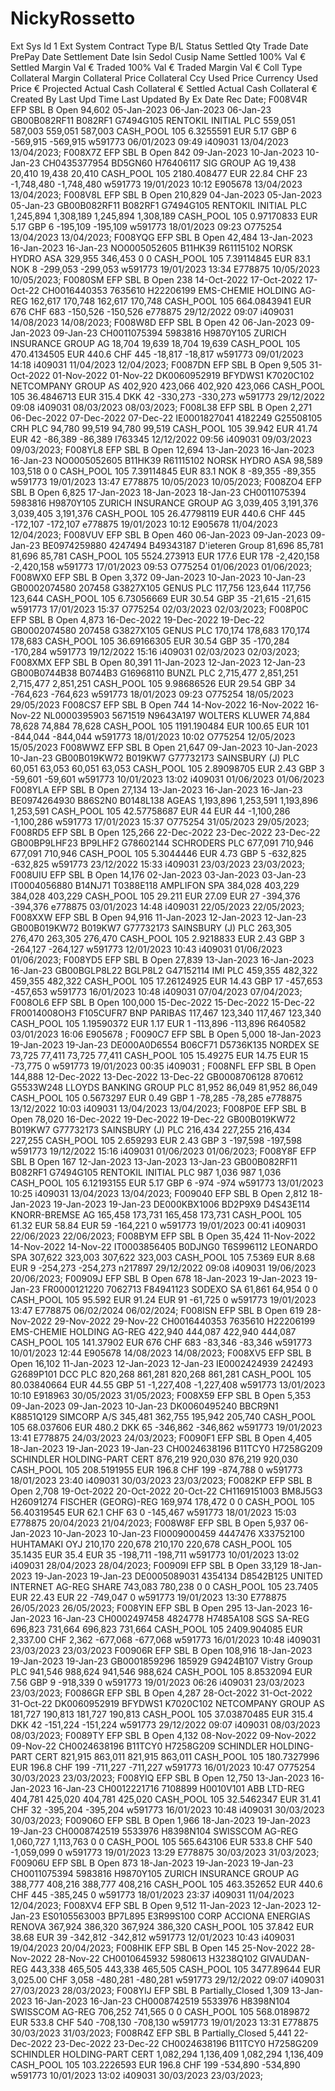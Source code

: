 # NickyRossetto
Ext Sys Id 1	Ext System	Contract Type	B/L	Status	Settled Qty	Trade Date	PrePay Date	Settlement Date	Isin	Sedol	Cusip	Name	Settled 100% Val €	Settled Margin Val €	Traded 100% Val €	Traded Margin Val €	Coll Type	Collateral Margin	Collateral Price	Collateral Ccy	Used Price	Currency	Used Price €	Projected Actual Cash Collateral €	Settled Actual Cash Collateral €	Created By	Last Upd Time	Last Updated By	Ex Date	Rec Date;
F008V4R	EFP	SBL	B	Open	94,602	05-Jan-2023	06-Jan-2023	06-Jan-23	GB00B082RF11	B082RF1	G7494G105	RENTOKIL INITIAL PLC	559,051	587,003	559,051	587,003	CASH_POOL	105	6.3255591	EUR	5.17	GBP	6	-569,915	-569,915	w591773	06/01/2023 09:49	i409031	13/04/2023	13/04/2023;
F008X7Z	EFP	SBL	B	Open	842	09-Jan-2023	10-Jan-2023	10-Jan-23	CH0435377954	BD5GN60	H76406117	SIG GROUP AG	19,438	20,410	19,438	20,410	CASH_POOL	105	2180.408477	EUR	22.84	CHF	23	-1,748,480	-1,748,480	w591773	19/01/2023 10:12	E905678	13/04/2023	13/04/2023;
F008V8L	EFP	SBL	B	Open	210,829	04-Jan-2023	05-Jan-2023	05-Jan-23	GB00B082RF11	B082RF1	G7494G105	RENTOKIL INITIAL PLC	1,245,894	1,308,189	1,245,894	1,308,189	CASH_POOL	105	0.97170833	EUR	5.17	GBP	6	-195,109	-195,109	w591773	18/01/2023 09:23	O775254	13/04/2023	13/04/2023;
F008YQG	EFP	SBL	B	Open	42,484	13-Jan-2023	16-Jan-2023	16-Jan-23	NO0005052605	B11HK39	R61115102	NORSK HYDRO ASA	329,955	346,453	0	0	CASH_POOL	105	7.39114845	EUR	83.1	NOK	8	-299,053	-299,053	w591773	19/01/2023 13:34	E778875	10/05/2023	10/05/2023;
F0080SM	EFP	SBL	B	Open	238	14-Oct-2022	17-Oct-2022	17-Oct-22	CH0016440353	7635610	H22206199	EMS-CHEMIE HOLDING AG-REG	162,617	170,748	162,617	170,748	CASH_POOL	105	664.0843941	EUR	676	CHF	683	-150,526	-150,526	e778875	29/12/2022 09:07	i409031	14/08/2023	14/08/2023;
F008W8D	EFP	SBL	B	Open	42	06-Jan-2023	09-Jan-2023	09-Jan-23	CH0011075394	5983816	H9870Y105	ZURICH INSURANCE GROUP AG	18,704	19,639	18,704	19,639	CASH_POOL	105	470.4134505	EUR	440.6	CHF	445	-18,817	-18,817	w591773	09/01/2023 14:18	i409031	11/04/2023	12/04/2023;
F0087DN	EFP	SBL	B	Open	9,505	31-Oct-2022	01-Nov-2022	01-Nov-22	DK0060952919	BFYDWS1	K7020C102	NETCOMPANY GROUP AS	402,920	423,066	402,920	423,066	CASH_POOL	105	36.4846713	EUR	315.4	DKK	42	-330,273	-330,273	w591773	29/12/2022 09:08	i409031	08/03/2023	08/03/2023;
F008L38	EFP	SBL	B	Open	2,271	06-Dec-2022	07-Dec-2022	07-Dec-22	IE0001827041	4182249	G25508105	CRH PLC	94,780	99,519	94,780	99,519	CASH_POOL	105	39.942	EUR	41.74	EUR	42	-86,389	-86,389	I763345	12/12/2022 09:56	i409031	09/03/2023	09/03/2023;
F008YL8	EFP	SBL	B	Open	12,694	13-Jan-2023	16-Jan-2023	16-Jan-23	NO0005052605	B11HK39	R61115102	NORSK HYDRO ASA	98,589	103,518	0	0	CASH_POOL	105	7.39114845	EUR	83.1	NOK	8	-89,355	-89,355	w591773	19/01/2023 13:47	E778875	10/05/2023	10/05/2023;
F008ZO4	EFP	SBL	B	Open	6,825	17-Jan-2023	18-Jan-2023	18-Jan-23	CH0011075394	5983816	H9870Y105	ZURICH INSURANCE GROUP AG	3,039,405	3,191,376	3,039,405	3,191,376	CASH_POOL	105	26.47798119	EUR	440.6	CHF	445	-172,107	-172,107	e778875	19/01/2023 10:12	E905678	11/04/2023	12/04/2023;
F008VUV	EFP	SBL	B	Open	460	06-Jan-2023	09-Jan-2023	09-Jan-23	BE0974259880	4247494	B49343187	D'ieteren Group	81,696	85,781	81,696	85,781	CASH_POOL	105	5524.273913	EUR	177.6	EUR	178	-2,420,158	-2,420,158	w591773	17/01/2023 09:53	O775254	01/06/2023	01/06/2023;
F008WX0	EFP	SBL	B	Open	3,372	09-Jan-2023	10-Jan-2023	10-Jan-23	GB0002074580	207458	G3827X105	GENUS PLC	117,756	123,644	117,756	123,644	CASH_POOL	105	6.73056669	EUR	30.54	GBP	35	-21,615	-21,615	w591773	17/01/2023 15:37	O775254	02/03/2023	02/03/2023;
F008P0C	EFP	SBL	B	Open	4,873	16-Dec-2022	19-Dec-2022	19-Dec-22	GB0002074580	207458	G3827X105	GENUS PLC	170,174	178,683	170,174	178,683	CASH_POOL	105	36.69166305	EUR	30.54	GBP	35	-170,284	-170,284	w591773	19/12/2022 15:16	i409031	02/03/2023	02/03/2023;
F008XMX	EFP	SBL	B	Open	80,391	11-Jan-2023	12-Jan-2023	12-Jan-23	GB00B0744B38	B0744B3	G16968110	BUNZL PLC	2,715,477	2,851,251	2,715,477	2,851,251	CASH_POOL	105	9.98686526	EUR	29.54	GBP	34	-764,623	-764,623	w591773	18/01/2023 09:23	O775254	18/05/2023	29/05/2023
F008CS7	EFP	SBL	B	Open	744	14-Nov-2022	16-Nov-2022	16-Nov-22	NL0000395903	5671519	N9643A197	WOLTERS KLUWER	74,884	78,628	74,884	78,628	CASH_POOL	105	1191.190484	EUR	100.65	EUR	101	-844,044	-844,044	w591773	18/01/2023 10:02	O775254	12/05/2023	15/05/2023
F008WWZ	EFP	SBL	B	Open	21,647	09-Jan-2023	10-Jan-2023	10-Jan-23	GB00B019KW72	B019KW7	G77732173	SAINSBURY (J) PLC	60,051	63,053	60,051	63,053	CASH_POOL	105	2.89098705	EUR	2.43	GBP	3	-59,601	-59,601	w591773	10/01/2023 13:02	i409031	01/06/2023	01/06/2023
F008YLA	EFP	SBL	B	Open	27,134	13-Jan-2023	16-Jan-2023	16-Jan-23	BE0974264930	B86S2N0	B0148L138	AGEAS	1,193,896	1,253,591	1,193,896	1,253,591	CASH_POOL	105	42.57758687	EUR	44	EUR	44	-1,100,286	-1,100,286	w591773	17/01/2023 15:37	O775254	31/05/2023	29/05/2023;
F008RD5	EFP	SBL	B	Open	125,266	22-Dec-2022	23-Dec-2022	23-Dec-22	GB00BP9LHF23	BP9LHF2	G78602144	SCHRODERS PLC	677,091	710,946	677,091	710,946	CASH_POOL	105	5.3044446	EUR	4.73	GBP	5	-632,825	-632,825	w591773	23/12/2022 15:33	i409031	23/03/2023	23/03/2023;
F008UIU	EFP	SBL	B	Open	14,176	02-Jan-2023	03-Jan-2023	03-Jan-23	IT0004056880	B14NJ71	T0388E118	AMPLIFON SPA	384,028	403,229	384,028	403,229	CASH_POOL	105	29.211	EUR	27.09	EUR	27	-394,376	-394,376	e778875	03/01/2023 14:48	i409031	22/05/2023	22/05/2023;
F008XXW	EFP	SBL	B	Open	94,916	11-Jan-2023	12-Jan-2023	12-Jan-23	GB00B019KW72	B019KW7	G77732173	SAINSBURY (J) PLC	263,305	276,470	263,305	276,470	CASH_POOL	105	2.9218833	EUR	2.43	GBP	3	-264,127	-264,127	w591773	12/01/2023 10:43	i409031	01/06/2023	01/06/2023;
F008YD5	EFP	SBL	B	Open	27,839	13-Jan-2023	16-Jan-2023	16-Jan-23	GB00BGLP8L22	BGLP8L2	G47152114	IMI PLC	459,355	482,322	459,355	482,322	CASH_POOL	105	17.26124925	EUR	14.43	GBP	17	-457,653	-457,653	w591773	16/01/2023 10:48	i409031	07/04/2023	07/04/2023;
F008OL6	EFP	SBL	B	Open	100,000	15-Dec-2022	15-Dec-2022	15-Dec-22	FR0014008OH3		F105CUFR7	BNP PARIBAS	117,467	123,340	117,467	123,340	CASH_POOL	105	1.19590372	EUR	1.17	EUR	1	-113,896	-113,896	R640582	03/01/2023 16:06	E905678		;
F0090C7	EFP	SBL	B	Open	5,000	18-Jan-2023	19-Jan-2023	19-Jan-23	DE000A0D6554	B06CF71	D5736K135	NORDEX SE	73,725	77,411	73,725	77,411	CASH_POOL	105	15.49275	EUR	14.75	EUR	15	-73,775	0	w591773	19/01/2023 00:35	i409031		;
F008NFL	EFP	SBL	B	Open	144,888	12-Dec-2022	13-Dec-2022	13-Dec-22	GB0008706128	870612	G5533W248	LLOYDS BANKING GROUP PLC	81,952	86,049	81,952	86,049	CASH_POOL	105	0.5673297	EUR	0.49	GBP	1	-78,285	-78,285	e778875	13/12/2022 10:03	i409031	13/04/2023	13/04/2023;
F008P0E	EFP	SBL	B	Open	78,020	16-Dec-2022	19-Dec-2022	19-Dec-22	GB00B019KW72	B019KW7	G77732173	SAINSBURY (J) PLC	216,434	227,255	216,434	227,255	CASH_POOL	105	2.659293	EUR	2.43	GBP	3	-197,598	-197,598	w591773	19/12/2022 15:16	i409031	01/06/2023	01/06/2023;
F008Y8F	EFP	SBL	B	Open	167	12-Jan-2023	13-Jan-2023	13-Jan-23	GB00B082RF11	B082RF1	G7494G105	RENTOKIL INITIAL PLC	987	1,036	987	1,036	CASH_POOL	105	6.12193155	EUR	5.17	GBP	6	-974	-974	w591773	13/01/2023 10:25	i409031	13/04/2023	13/04/2023;
F009040	EFP	SBL	B	Open	2,812	18-Jan-2023	19-Jan-2023	19-Jan-23	DE000KBX1006	BD2P9X9	D4S43E114	KNORR-BREMSE AG	165,458	173,731	165,458	173,731	CASH_POOL	105	61.32	EUR	58.84	EUR	59	-164,221	0	w591773	19/01/2023 00:41	i409031	22/06/2023	22/06/2023;
F008BYM	EFP	SBL	B	Open	35,424	11-Nov-2022	14-Nov-2022	14-Nov-22	IT0003856405	B0DJNG0	T6S996112	LEONARDO SPA	307,622	323,003	307,622	323,003	CASH_POOL	105	7.5369	EUR	8.68	EUR	9	-254,273	-254,273	n217897	29/12/2022 09:08	i409031	19/06/2023	20/06/2023;
F00909J	EFP	SBL	B	Open	678	18-Jan-2023	19-Jan-2023	19-Jan-23	FR0000121220	7062713	F84941123	SODEXO SA	61,861	64,954	0	0	CASH_POOL	105	95.592	EUR	91.24	EUR	91	-61,725	0	w591773	19/01/2023 13:47	E778875	06/02/2024	06/02/2024;
F008ISN	EFP	SBL	B	Open	619	28-Nov-2022	29-Nov-2022	29-Nov-22	CH0016440353	7635610	H22206199	EMS-CHEMIE HOLDING AG-REG	422,940	444,087	422,940	444,087	CASH_POOL	105	141.37902	EUR	676	CHF	683	-83,346	-83,346	w591773	10/01/2023 12:44	E905678	14/08/2023	14/08/2023;
F008XV5	EFP	SBL	B	Open	16,102	11-Jan-2023	12-Jan-2023	12-Jan-23	IE0002424939	242493	G2689P101	DCC PLC	820,268	861,281	820,268	861,281	CASH_POOL	105	80.03840664	EUR	44.55	GBP	51	-1,227,408	-1,227,408	w591773	13/01/2023 10:10	E918963	30/05/2023	31/05/2023;
F008X59	EFP	SBL	B	Open	5,353	09-Jan-2023	09-Jan-2023	10-Jan-23	DK0060495240	BBCR9N1	K8851Q129	SIMCORP A/S	345,481	362,755	195,942	205,740	CASH_POOL	105	68.037606	EUR	480.2	DKK	65	-346,862	-346,862	w591773	19/01/2023 13:41	E778875	24/03/2023	24/03/2023;
F0090F1	EFP	SBL	B	Open	4,405	18-Jan-2023	19-Jan-2023	19-Jan-23	CH0024638196	B11TCY0	H7258G209	SCHINDLER HOLDING-PART CERT	876,219	920,030	876,219	920,030	CASH_POOL	105	208.5191955	EUR	196.8	CHF	199	-874,788	0	w591773	18/01/2023 23:40	i409031	30/03/2023	23/03/2023;
F0082KP	EFP	SBL	B	Open	2,708	19-Oct-2022	20-Oct-2022	20-Oct-22	CH1169151003	BM8J5G3	H26091274	FISCHER (GEORG)-REG	169,974	178,472	0	0	CASH_POOL	105	56.40319545	EUR	62.1	CHF	63	0	-145,467	w591773	18/01/2023 15:03	E778875	20/04/2023	21/04/2023;
F008W8F	EFP	SBL	B	Open	5,937	06-Jan-2023	10-Jan-2023	10-Jan-23	FI0009000459	4447476	X33752100	HUHTAMAKI OYJ	210,170	220,678	210,170	220,678	CASH_POOL	105	35.1435	EUR	35.4	EUR	35	-198,711	-198,711	w591773	10/01/2023 13:02	i409031	28/04/2023	28/04/2023;
F00909I	EFP	SBL	B	Open	33,129	18-Jan-2023	19-Jan-2023	19-Jan-23	DE0005089031	4354134	D8542B125	UNITED INTERNET AG-REG SHARE	743,083	780,238	0	0	CASH_POOL	105	23.7405	EUR	22.43	EUR	22	-749,047	0	w591773	19/01/2023 13:30	E778875	26/05/2023	26/05/2023;
F008YIN	EFP	SBL	B	Open	295	13-Jan-2023	16-Jan-2023	16-Jan-23	CH0002497458	4824778	H7485A108	SGS SA-REG	696,823	731,664	696,823	731,664	CASH_POOL	105	2409.904085	EUR	2,337.00	CHF	2,362	-677,068	-677,068	w591773	16/01/2023 10:48	i409031	23/03/2023	23/03/2023
F00906R	EFP	SBL	B	Open	108,916	18-Jan-2023	19-Jan-2023	19-Jan-23	GB0001859296	185929	G9424B107	Vistry Group PLC	941,546	988,624	941,546	988,624	CASH_POOL	105	8.8532094	EUR	7.56	GBP	9	-918,339	0	w591773	19/01/2023 06:26	i409031	23/03/2023	23/03/2023;
F0086GR	EFP	SBL	B	Open	4,287	28-Oct-2022	31-Oct-2022	31-Oct-22	DK0060952919	BFYDWS1	K7020C102	NETCOMPANY GROUP AS	181,727	190,813	181,727	190,813	CASH_POOL	105	37.03870485	EUR	315.4	DKK	42	-151,224	-151,224	w591773	29/12/2022 09:07	i409031	08/03/2023	08/03/2023;
F0089TY	EFP	SBL	B	Open	4,132	08-Nov-2022	09-Nov-2022	09-Nov-22	CH0024638196	B11TCY0	H7258G209	SCHINDLER HOLDING-PART CERT	821,915	863,011	821,915	863,011	CASH_POOL	105	180.7327996	EUR	196.8	CHF	199	-711,227	-711,227	w591773	16/01/2023 10:47	O775254	30/03/2023	23/03/2023;
F008YIQ	EFP	SBL	B	Open	12,750	13-Jan-2023	16-Jan-2023	16-Jan-23	CH0012221716	7108899	H0010V101	ABB LTD-REG	404,781	425,020	404,781	425,020	CASH_POOL	105	32.5462347	EUR	31.41	CHF	32	-395,204	-395,204	w591773	16/01/2023 10:48	i409031	30/03/2023	30/03/2023;
F00906O	EFP	SBL	B	Open	1,966	18-Jan-2023	19-Jan-2023	19-Jan-23	CH0008742519	5533976	H8398N104	SWISSCOM AG-REG	1,060,727	1,113,763	0	0	CASH_POOL	105	565.643106	EUR	533.8	CHF	540	-1,059,099	0	w591773	19/01/2023 13:29	E778875	30/03/2023	31/03/2023;
F00906U	EFP	SBL	B	Open	873	18-Jan-2023	19-Jan-2023	19-Jan-23	CH0011075394	5983816	H9870Y105	ZURICH INSURANCE GROUP AG	388,777	408,216	388,777	408,216	CASH_POOL	105	463.352652	EUR	440.6	CHF	445	-385,245	0	w591773	18/01/2023 23:37	i409031	11/04/2023	12/04/2023;
F008XV4	EFP	SBL	B	Open	9,512	11-Jan-2023	12-Jan-2023	12-Jan-23	ES0105563003	BP7L895	E3R99S100	CORP ACCIONA ENERGIAS RENOVA	367,924	386,320	367,924	386,320	CASH_POOL	105	37.842	EUR	38.68	EUR	39	-342,812	-342,812	w591773	12/01/2023 10:43	i409031	19/04/2023	20/04/2023;
F008HIK	EFP	SBL	B	Open	145	25-Nov-2022	28-Nov-2022	28-Nov-22	CH0010645932	5980613	H3238Q102	GIVAUDAN-REG	443,338	465,505	443,338	465,505	CASH_POOL	105	3477.89644	EUR	3,025.00	CHF	3,058	-480,281	-480,281	w591773	29/12/2022 09:07	i409031	27/03/2023	28/03/2023;
F008YIJ	EFP	SBL	B	Partially_Closed	1,309	13-Jan-2023	16-Jan-2023	16-Jan-23	CH0008742519	5533976	H8398N104	SWISSCOM AG-REG	706,252	741,565	0	0	CASH_POOL	105	568.0189872	EUR	533.8	CHF	540	-708,130	-708,130	w591773	19/01/2023 13:31	E778875	30/03/2023	31/03/2023;
F008R4Z	EFP	SBL	B	Partially_Closed	5,441	22-Dec-2022	23-Dec-2022	23-Dec-22	CH0024638196	B11TCY0	H7258G209	SCHINDLER HOLDING-PART CERT	1,082,294	1,136,409	1,082,294	1,136,409	CASH_POOL	105	103.2226593	EUR	196.8	CHF	199	-534,890	-534,890	w591773	10/01/2023 13:02	i409031	30/03/2023	23/03/2023;
